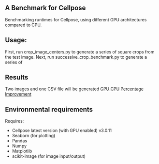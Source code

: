 ## A Benchmark for Cellpose
Benchmarking runtimes for Cellpose, using different GPU architectures compared to CPU.

## Usage:
First, run crop\_image\_centers.py to generate a series of square crops from the test image.
Next, run successive\_crop\_benchmark.py to generate a series of 

## Results
Two images and one CSV file will be generated
[GPU CPU]("results/GPU_vs_CPU.png")
[Percentage Improvement](results/Percentage_Improvement.png")


## Environmental requirements
Requires:
- Cellpose latest version (with GPU enabled) v3.0.11
- Seaborn (for plotting)
- Pandas
- Numpy
- Matplotlib
- scikit-image (for image input/output)
